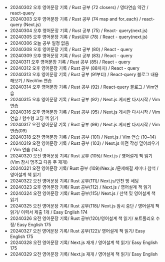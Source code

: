 - 20240302 오후 영어문장 기록 / Rust 공부 (72 closers) / 영타연습 약간 / react-query
- 20240303 오후 영어문장 기록 / Rust 공부 (74 map and for_each) / react-query (Next.js)
- 20240304 오후 영어문장 기록 / Rust 공부 (75) / React- query(next.js)
- 20240305 오후 영어문장 기록 / Rust공부 (78) / React - query(next.js)
- 20240306 오늘 공부 일정 없음
- 20240308 오후 영어문장 기록 / Rust 공부 (80) / React - query
- 20240309 오후 영어문장 기록 / Rust 공부 (83) / React - query
- 20240311 오후 영어문장 기록 / Rust 공부 (85) / React - query
- 20240312 오후 영어문장 기록 / Rust 공부 (88까지) / React - query
- 20240313 오후 영어문장 기록 / Rust 공부 (91부터) / React-query 블로그 내용 해보기 / NeoVim 연습
- 20240314 오후 영어문장 기록 / Rust 공부 (92) / React-query 블로그 / Vim연습
- 20240315 오후 영어문장 기록 / Rust 공부 (92) / Next.js 게시판 다시시작 / Vim 연습
- 20240316 오후 영어문장 기록 / Rust 공부 (95) / Next.js 게시판 다시시작 / Vim 연습 / 함수형 코딩 책 읽기
- 20240317 오전 영어문장 기록 / Rust 공부 (98) / Next.js 게시판 다시시작 / Vim 연습(09)
- 20240318 오전 영어문장 기록 / Rust 공부 (101) / Next.js / Vim 연습 (10~14)
- 20240319 오전 영어문장 기록 / Rust 공부 (103) / Next.js 이전 작성 덮어씌우기 / Vim 연습 (14~)
- 20240320 오전 영어문장 기록/ Rust 공부 (105)/ Next.js / 영어설계 책 읽기 (Vim 잠시 멈추고 다음 주 재개)
- 20240321 오전 영어문장 기록/ Rust 공부 (109)/Nex.js /문제해결 세미나 참석 / 영어설계 책 읽기
- 20240322 오전 영어문장 기록/ Rust 공부(111)/ Next.js/인천 방 세팅
- 20240323 오후 영어문장 기록/ Rust 공부(112) / Next.js / 영어설계 책 읽기
- 20240324 오전 영어문장 기록/ Rust 공부(115)/ Next.js / 산책 및 영어설계 책 읽기
- 20240325 오전 영어문장 기록/ Rust 공부(118)/ Next.js 잠시 중단 / 영어설계 책 읽기/ 이력서 제출 1개 / Easy English 174
- 20240326 오전 영어문장 기록/ Rust 공부(120)/영어설계 책 읽기/ 포트폴리오 수정/ Easy English 175
- 20240327 오전 영어문장 기록/ Rust 공부(122)/ 영어설계 책 읽기/ Easy English 175
- 20240328 오전 영어문장 기록/ Next.js 재개 / 영어설계 책 읽기/ Easy English 175
- 20240329 오전 영어문장 기록/ Next.js 재개 / 영어설계 책 읽기/ Easy English
